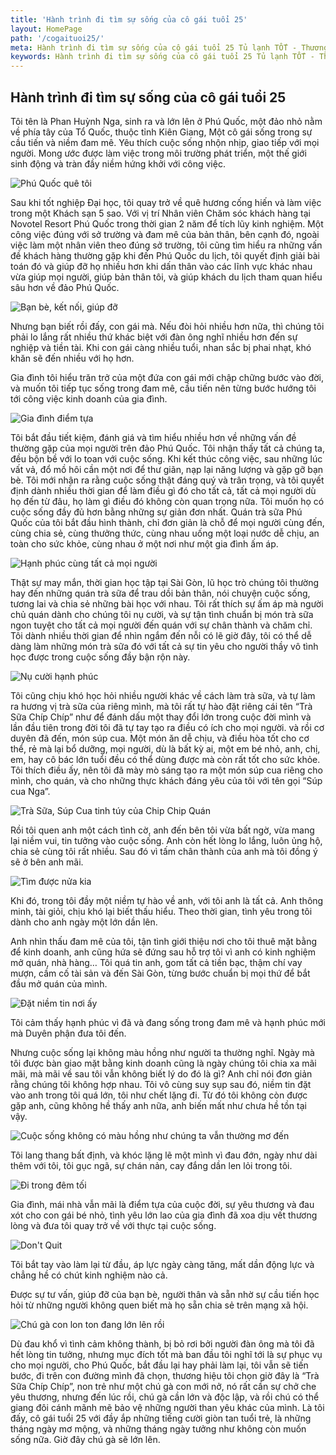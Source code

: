 ```yaml
---
title: 'Hành trình đi tìm sự sống của cô gái tuổi 25'
layout: HomePage
path: '/cogaituoi25/'
meta: Hành trình đi tìm sự sống của cô gái tuổi 25 Tủ lạnh TỐT - Thương hiệu tủ lạnh cao cấp
keywords: Hành trình đi tìm sự sống của cô gái tuổi 25 Tủ lạnh TỐT - Thương hiệu tủ lạnh cao cấp
---
```


## Hành trình đi tìm sự sống của cô gái tuổi 25

Tôi tên là Phan Huỳnh Nga, sinh ra và lớn lên ở Phú Quốc, một đảo nhỏ nằm về phía tây của Tổ Quốc, thuộc tỉnh Kiên Giang, Một cô gái sống trong sự cầu tiến và niềm đam mê. Yêu thích cuộc sống nhộn nhịp, giao tiếp với mọi người. Mong ước được làm việc trong môi trường phát triển, một thế giới sinh động và tràn đầy niềm hứng khởi với công việc.

![Phú Quốc quê tôi](https://c1.staticflickr.com/5/4506/37777405566_4d7b13160d_b.jpg "Phú Quốc quê tôi")

Sau khi tốt nghiệp Đại học, tôi quay trở về quê hương cống hiến và làm việc trong một Khách sạn 5 sao. Với vị trí Nhân viên Chăm sóc khách hàng tại Novotel Resort Phú Quốc trong thời gian 2 năm để tích lũy kinh nghiệm. Một công việc đúng với sở trường và đam mê của bản thân, bên cạnh đó, ngoài việc làm một nhân viên theo đúng sở trường, tôi cũng tìm hiểu ra những vấn đề khách hàng thường gặp khi đến Phú Quốc du lịch, tôi quyết định giải bài toán đó và giúp đỡ họ nhiều hơn khi dấn thân vào các lĩnh vực khác nhau vừa giúp mọi người, giúp bản thân tôi, và giúp khách du lịch tham quan hiểu sâu hơn về đảo Phú Quốc.

![Bạn bè, kết nối, giúp đỡ](https://c1.staticflickr.com/5/4492/37826301271_101abc0665_o.jpg "Bạn bè, kết nối, giúp đỡ")

Nhưng bạn biết rồi đấy, con gái mà. Nếu đòi hỏi nhiều hơn nữa, thì chúng tôi phải lo lắng rất nhiều thứ khác biệt với đàn ông nghĩ nhiều hơn đến sự nghiệp và tiền tài. Khi con gái càng nhiều tuổi, nhan sắc bị phai nhạt, khó khăn sẽ đến nhiều với họ hơn.

Gia đình tôi hiểu trăn trở của một đứa con gái mới chập chững bước vào đời, và muốn tôi tiếp tục sống trong đam mê, cầu tiến nên từng bước hướng tôi tới công việc kinh doanh của gia đình.

![Gia đình điểm tựa](https://c1.staticflickr.com/5/4473/37568510790_ee3428e021_n.jpg "Gia đình điểm tựa")

Tôi bắt đầu tiết kiệm, đánh giá và tìm hiểu nhiều hơn về những vấn đề thường gặp của mọi người trên đảo Phú Quốc. Tôi nhận thấy tất cả chúng ta, đều bộn bề với lo toan với cuộc sống. Khi kết thúc công việc, sau những lúc vất vả, đổ mồ hôi cần một nơi để thư giãn, nạp lại năng lượng và gặp gỡ bạn bè. Tôi mới nhận ra rằng cuộc sống thật đáng quý và trân trọng, và tôi quyết định dành nhiều thời gian để làm điều gì đó cho tất cả, tất cả mọi người dù họ đến từ đâu, họ làm gì điều đó không còn quan trọng nữa. Tôi muốn họ có cuộc sống đầy đủ hơn bằng những sự giản đơn nhất. Quán trà sữa Phú Quốc của tôi bắt đầu hình thành, chỉ đơn giản là chỗ để mọi người cùng đến, cùng chia sẻ, cùng thưởng thức, cùng nhau uống một loại nước dễ chịu, an toàn cho sức khỏe, cùng nhau ở một nơi như một gia đình ấm áp.

![Hạnh phúc cùng tất cả mọi người](https://c1.staticflickr.com/5/4454/37777944986_09c614dd25_n.jpg "Hạnh phúc cùng tất cả mọi người")

Thật sự may mắn, thời gian học tập tại Sài Gòn, lũ học trò chúng tôi thường hay đến những quán trà sữa để trau dồi bản thân, nói chuyện cuộc sống, tương lai và chia sẻ những bài học với nhau. Tôi rất thích sự ấm áp mà người chủ quán dành cho chúng tôi nụ cười, và sự tận tình chuẩn bị món trà sữa ngon tuyệt cho tất cả mọi người đến quán với sự chân thành và chăm chỉ. Tôi dành nhiều thời gian để nhìn ngắm đến nỗi có lẽ giờ đây, tôi có thể dễ dàng làm những món trà sữa đó với tất cả sự tin yêu cho người thầy vô tình học được trong cuộc sống đầy bận rộn này.

![Nụ cười hạnh phúc](https://c1.staticflickr.com/5/4514/37568553440_a46da6e53a_n.jpg "Nụ cười hạnh phúc")

Tôi cũng chịu khó học hỏi nhiều người khác về cách làm trà sữa, và tự làm ra hương vị trà sữa của riêng mình, mà tôi rất tự hào đặt riêng cái tên “Trà Sữa Chíp Chíp” như để đánh dấu một thay đổi lớn trong cuộc đời mình và lần đầu tiên trong đời tôi đã tự tay tạo ra điều có ích cho mọi người. và rồi cơ duyên đã đến, món súp cua. Một món ăn dễ chịu, và điều hòa tốt cho cơ thể, rẻ mà lại bổ dưỡng, mọi người, dù là bất kỳ ai, một em bé nhỏ, anh, chị, em, hay cô bác lớn tuổi đều có thể dùng được mà còn rất tốt cho sức khỏe. Tôi thích điều ấy, nên tôi đã mày mò sáng tạo ra một món súp cua riêng cho mình, cho quán, và cho những thực khách đáng yêu của tôi với tên gọi “Súp cua Nga”.

![Trà Sữa, Súp Cua tinh túy của Chip Chip Quán ](https://c1.staticflickr.com/5/4462/37794710062_c88dd4baa5.jpg "Trà Sữa, Súp Cua tinh túy của Chip Chip Quán")

Rồi tôi quen anh một cách tình cờ, anh đến bên tôi vừa bất ngờ, vừa mang lại niềm vui, tin tưởng vào cuộc sống. Anh còn hết lòng lo lắng, luôn ủng hộ, chia sẻ cùng tôi rất nhiều. Sau đó vì tấm chân thành của anh mà tôi đồng ý sẽ ở bên anh mãi.

![Tìm được nửa kia](https://c1.staticflickr.com/5/4497/37794759572_367eacb0ba_n.jpg "Tìm được nửa kia")

Khi đó, trong tôi đầy một niềm tự hào về anh, với tôi anh là tất cả. Anh thông minh, tài giỏi, chịu khó lại biết thấu hiểu. Theo thời gian, tình yêu trong tôi dành cho anh ngày một lớn dần lên.

Anh nhìn thấu đam mê của tôi, tận tình giới thiệu nơi cho tôi thuê mặt bằng để kinh doanh, anh cũng hứa sẽ đứng sau hỗ trợ tôi vì anh có kinh nghiệm mở quán, nhà hàng… Tôi quá tin anh, gom tất cả tiền bạc, thậm chí vay mượn, cầm cố tài sản và đến Sài Gòn, từng bước chuẩn bị mọi thứ để bắt đầu mở quán của mình. 

![Đặt niềm tin nơi ấy](https://c1.staticflickr.com/5/4483/37794844872_a0184e9b01_n.jpg "Đặt niềm tin nơi ấy")

Tôi cảm thấy hạnh phúc vì đã và đang sống trong đam mê và hạnh phúc mới mà Duyên phận đưa tôi đến.

Nhưng cuộc sống lại không màu hồng như người ta thường nghĩ. Ngày mà tôi được bàn giao mặt bằng kinh doanh cũng là ngày chúng tôi chia xa mãi mãi, mà mãi về sau tôi vẫn không biết lý do đó là gì? Anh chỉ nói đơn giản rằng chúng tôi không hợp nhau. Tôi vô cùng suy sụp sau đó, niềm tin đặt vào anh trong tôi quá lớn, tôi như chết lặng đi. Từ đó tôi không còn được gặp anh, cũng không hề thấy anh nữa, anh biến mất như chưa hề tồn tại vậy.

![Cuộc sống không có màu hồng như chúng ta vẫn thường mơ đến](https://c1.staticflickr.com/5/4482/37778135136_f0d708f947_n.jpg "Cuộc sống không có màu hồng như chúng ta vẫn thường mơ đến")

Tôi lang thang bất định, và khóc lặng lẽ một mình vì đau đớn, ngày như dài thêm với tôi, tôi gục ngã, sự chán nản, cay đắng dần len lỏi trong tôi.

![Đi trong đêm tối](https://c1.staticflickr.com/5/4507/23974357388_f4ed28b0a5_n.jpg "Đi trong đêm tối")

Gia đình, mái nhà vẫn mãi là điểm tựa của cuộc đời, sự yêu thương và đau xót cho con gái bé nhỏ, tình yêu lớn lao của gia đình đã xoa dịu vết thương lòng và đưa tôi quay trở về với thực tại cuộc sống.

![Don't Quit](https://c1.staticflickr.com/5/4456/37827068141_c953735e40_n.jpg "Don't Quit")

Tôi bắt tay vào làm lại từ đầu, áp lực ngày càng tăng, mất dần động lực và chẳng hề có chút kinh nghiệm nào cả.

Được sự tư vấn, giúp đỡ của bạn bè, người thân và sẵn nhờ sự cầu tiến học hỏi từ những người không quen biết mà họ sẵn chia sẻ trên mạng xã hội.

![Chú gà con lon ton đang lớn lên rồi](https://c1.staticflickr.com/5/4459/37827148221_4e3f17f113_n.jpg "Chú gà con lon ton đang lớn lên rồi")

Dù đau khổ vì tình cảm không thành, bị bỏ rơi bởi người đàn ông mà tôi đã hết lòng tin tưởng, nhưng mục đích tốt mà ban đầu tôi nghĩ tới là sự phục vụ cho mọi người, cho Phú Quốc, bắt đầu lại hay phải làm lại, tôi vẫn sẽ tiến bước, đi trên con đường mình đã chọn, thương hiệu tôi chọn giờ đây là “Trà Sữa Chíp Chíp”, non trẻ như một chú gà con mới nở, nó rất cần sự chở che yêu thương, nhưng đến lúc rồi, chú gà cần lớn và độc lập, và rồi chú có thể giang đôi cánh mãnh mẽ bảo vệ những người than yêu khác của mình. Là tôi đấy, cô gái tuổi 25 với đầy ắp những tiếng cười giòn tan tuổi trẻ, là những tháng ngày mơ mộng, và những tháng ngày tưởng như không còn muốn sống nữa. Giờ đây chú gà sẽ lớn lên.

